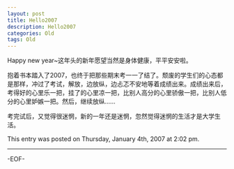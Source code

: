 ```yaml
---
layout: post
title: Hello2007
description: Hello2007
categories: Old
tags: Old
---
```

Happy new year~这年头的新年愿望当然是身体健康，平平安安啦。

抱着书本踏入了2007，也终于把那些期末考一一了结了。颓废的学生们的心态都是那样，冲过了考试，解放，边放纵，边忐忑不安地等着成绩出来。成绩出来后，考得好的心里乐一把，挂了的心里凉一把，比别人高分的心里骄傲一把，比别人低分的心里妒嫉一把。然后，继续放纵......

考完试后，又觉得很迷惘，新的一年还是迷惘，忽然觉得迷惘的生活才是大学生活。

This entry was posted on Thursday, January 4th, 2007 at 2:02 pm.

---



-EOF-